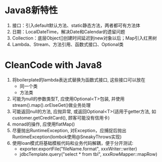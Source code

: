 # Java8新特性

1. 接口：引入default默认方法、static静态方法，两者都可有方法体
2. 日期：LocalDateTime，解决Date和Calendar的遗留问题
3. Collection：底层Object[]创建时间延迟到new对象以后；Map引入红黑树
4. Lambda、Stream、方法引用、函数式接口、Optional类

# CleanCode with Java8
1. 将boilerplate的lambda表达式替换为函数式接口, 这些接口可以放在
    * 同一个类
    * 方法类
2. 可能为null的参数类型T, 应使用Optional\<T\>包装, 并使用stream().map().orElseGet()做业务处理
3. 可能返回null的方法, 应抛异常, 或返回Optional\<T\>\(适用于getter方法, 如customer.getCreditCard(), 顾客可能没有信用卡)
4. monad的操作, 应使用flatMap()
5. 尽量抛出RuntimeException, 对Exception，应捕捉后抛出RuntimeException(lombok使用@SneakyThrows实现)
6. 使用loan模式将基础模板代码和业务代码解耦，便于分开测试:
    * exporter.exportFile("fileName.format", xxxWriter::writer)
    * jdbcTemplate.query("select * from tbl", xxxRowMapper::mapRow)